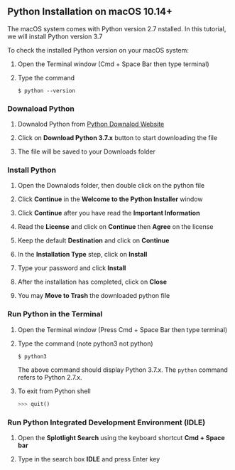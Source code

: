 ## Python Installation on macOS 10.14+

The macOS system comes with Python version 2.7 nstalled. In this tutorial, we will install Python version 3.7

To check the installed Python version on your macOS system:

1. Open the Terminal window (Cmd + Space Bar then type terminal)

2. Type the command
    ```
    $ python --version
    ```

### Downaload Python
1. Downalod Python from [Python Downalod Website](https://www.python.org/downloads/)  

2. Click on **Download Python 3.7.x** button to start downloading the file

3. The file will be saved to your Downloads folder

### Install Python
1. Open the Downalods folder, then double click on the python file 

2. Click **Continue** in the **Welcome to the Python Installer** window

3. Click **Continue** after you have read the **Important Information**

4. Read the **License** and click on **Continue** then **Agree** on the license

5. Keep the default **Destination** and click on **Continue**

6. In the **Installation Type** step, click on **Install**

7. Type your password and click **Install**

8. After the installation has completed, click on **Close**

9. You may **Move to Trash** the downloaded python file

### Run Python in the Terminal
1. Open the Terminal window (Press Cmd + Space Bar then type terminal)

2. Type the command (note python3 not python)
    ```
    $ python3
    ```
    The above command should display Python 3.7.x. The `python` command refers to Python 2.7.x.
 3. To exit from Python shell
     ```python
     >>> quit()
     ```

### Run Python Integrated Development Environment (IDLE)

1. Open the **Splotlight Search** using the keyboard shortcut **Cmd + Space bar**

2. Type in the search box **IDLE** and press Enter key

